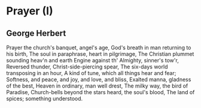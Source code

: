 # Prayer (I)
## George Herbert
Prayer the church's banquet, angel's age,
God's breath in man returning to his birth,
The soul in paraphrase, heart in pilgrimage,
The Christian plummet sounding heav'n and earth
Engine against th' Almighty, sinner's tow'r,
Reversed thunder, Christ-side-piercing spear,
The six-days world transposing in an hour,
A kind of tune, which all things hear and fear;
Softness, and peace, and joy, and love, and bliss,
Exalted manna, gladness of the best,
Heaven in ordinary, man well drest,
The milky way, the bird of Paradise,
Church-bells beyond the stars heard, the soul's blood,
The land of spices; something understood.